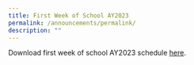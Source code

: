 ```yaml
---
title: First Week of School AY2023
permalink: /announcements/permalink/
description: ""
---
```

Download first week of school AY2023 schedule <a href="/files/Announcements/Booklist%20AY2023/Dunman Sec First Week Programme.pdf" target="_blank">here</a>. 